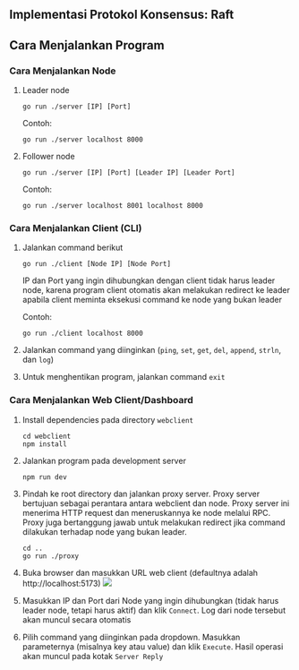## Implementasi Protokol Konsensus: Raft

## Cara Menjalankan Program

### Cara Menjalankan Node

1. Leader node

    ```
    go run ./server [IP] [Port]
    ```

    Contoh:

    ```
    go run ./server localhost 8000
    ```

2. Follower node

    ```
    go run ./server [IP] [Port] [Leader IP] [Leader Port]
    ```

    Contoh:

    ```
    go run ./server localhost 8001 localhost 8000
    ```

### Cara Menjalankan Client (CLI)

1. Jalankan command berikut

    ```
    go run ./client [Node IP] [Node Port]
    ```

    IP dan Port yang ingin dihubungkan dengan client tidak harus leader node, karena program client otomatis akan melakukan redirect ke leader apabila client meminta eksekusi command ke node yang bukan leader

    Contoh:

    ```
    go run ./client localhost 8000
    ```

2. Jalankan command yang diinginkan (`ping`, `set`, `get`, `del`, `append`, `strln`, dan `log`)
3. Untuk menghentikan program, jalankan command `exit`

### Cara Menjalankan Web Client/Dashboard

1. Install dependencies pada directory `webclient`

    ```
    cd webclient
    npm install
    ```

2. Jalankan program pada development server

    ```
    npm run dev
    ```

3. Pindah ke root directory dan jalankan proxy server. Proxy server bertujuan sebagai perantara antara webclient dan node. Proxy server ini menerima HTTP request dan meneruskannya ke node melalui RPC. Proxy juga bertanggung jawab untuk melakukan redirect jika command dilakukan terhadap node yang bukan leader.

    ```
    cd ..
    go run ./proxy
    ```

4. Buka browser dan masukkan URL web client (defaultnya adalah http://localhost:5173)
   ![](./img/screenshot.jpg)

5. Masukkan IP dan Port dari Node yang ingin dihubungkan (tidak harus leader node, tetapi harus aktif) dan klik `Connect`. Log dari node tersebut akan muncul secara otomatis

6. Pilih command yang diinginkan pada dropdown. Masukkan parameternya (misalnya key atau value) dan klik `Execute`. Hasil operasi akan muncul pada kotak `Server Reply`
